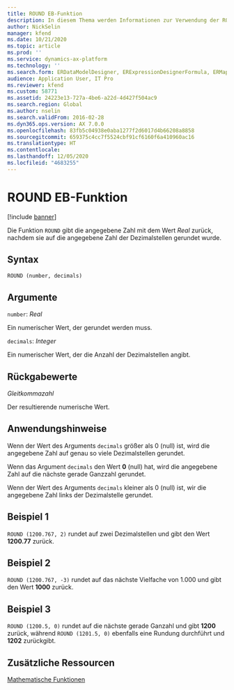 ```yaml
---
title: ROUND EB-Funktion
description: In diesem Thema werden Informationen zur Verwendung der ROUND-Funktion bei der elektronischen Berichterstellung (EB) bereitgestellt.
author: NickSelin
manager: kfend
ms.date: 10/21/2020
ms.topic: article
ms.prod: ''
ms.service: dynamics-ax-platform
ms.technology: ''
ms.search.form: ERDataModelDesigner, ERExpressionDesignerFormula, ERMappedFormatDesigner, ERModelMappingDesigner
audience: Application User, IT Pro
ms.reviewer: kfend
ms.custom: 58771
ms.assetid: 24223e13-727a-4be6-a22d-4d427f504ac9
ms.search.region: Global
ms.author: nselin
ms.search.validFrom: 2016-02-28
ms.dyn365.ops.version: AX 7.0.0
ms.openlocfilehash: 83fb5c04938e0aba1277f2d6017d4b66208a8858
ms.sourcegitcommit: 659375c4cc7f5524cbf91cf6160f6a410960ac16
ms.translationtype: HT
ms.contentlocale: 
ms.lasthandoff: 12/05/2020
ms.locfileid: "4683255"
---
```

# <a name="round-er-function"></a>ROUND EB-Funktion

[!include [banner](../includes/banner.md)]

Die Funktion `ROUND` gibt die angegebene Zahl mit dem Wert *Real* zurück, nachdem sie auf die angegebene Zahl der Dezimalstellen gerundet wurde.

## <a name="syntax"></a>Syntax

```vb
ROUND (number, decimals)
```

## <a name="arguments"></a>Argumente

`number`: *Real*

Ein numerischer Wert, der gerundet werden muss.

`decimals`: *Integer*

Ein numerischer Wert, der die Anzahl der Dezimalstellen angibt.

## <a name="return-values"></a>Rückgabewerte

*Gleitkommazahl*

Der resultierende numerische Wert.

## <a name="usage-notes"></a>Anwendungshinweise

Wenn der Wert des Arguments `decimals` größer als 0 (null) ist, wird die angegebene Zahl auf genau so viele Dezimalstellen gerundet.

Wenn das Argument `decimals` den Wert **0** (null) hat, wird die angegebene Zahl auf die nächste gerade Ganzzahl gerundet.

Wenn der Wert des Arguments `decimals` kleiner als 0 (null) ist, wir die angegebene Zahl links der Dezimalstelle gerundet.

## <a name="example-1"></a>Beispiel 1

`ROUND (1200.767, 2)` rundet auf zwei Dezimalstellen und gibt den Wert **1200.77** zurück.

## <a name="example-2"></a>Beispiel 2

`ROUND (1200.767, -3)` rundet auf das nächste Vielfache von 1.000 und gibt den Wert **1000** zurück.

## <a name="example-3"></a>Beispiel 3

`ROUND (1200.5, 0)` rundet auf die nächste gerade Ganzahl und gibt **1200** zurück, während `ROUND (1201.5, 0)` ebenfalls eine Rundung durchführt und **1202** zurückgibt.

## <a name="additional-resources"></a>Zusätzliche Ressourcen

[Mathematische Funktionen](er-functions-category-mathematical.md)
